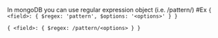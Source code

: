 In mongoDB you can use regular expression object (i.e. /pattern/)
#Ex
```{ <field>: { $regex: 'pattern', $options: '<options>' } }```

```{ <field>: { $regex: /pattern/<options> } }```
